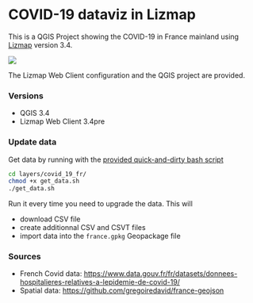 # COVID-19 dataviz in Lizmap

This is a QGIS Project showing the COVID-19 in France mainland using [Lizmap](https://github.com/3liz/lizmap-web-client) version 3.4.

![](lizmap-covid-19-fr.gif)

The Lizmap Web Client configuration and the QGIS project are provided.

### Versions

* QGIS 3.4
* Lizmap Web Client 3.4pre

### Update data

Get data by running with the [provided quick-and-dirty bash script](layers/covid_19_fr/get_data.sh)

```bash
cd layers/covid_19_fr/
chmod +x get_data.sh
./get_data.sh
```

Run it every time you need to upgrade the data. This will 

* download CSV file
* create additionnal CSV and CSVT files
* import data into the `france.gpkg` Geopackage file

### Sources

* French Covid data: https://www.data.gouv.fr/fr/datasets/donnees-hospitalieres-relatives-a-lepidemie-de-covid-19/
* Spatial data: https://github.com/gregoiredavid/france-geojson
